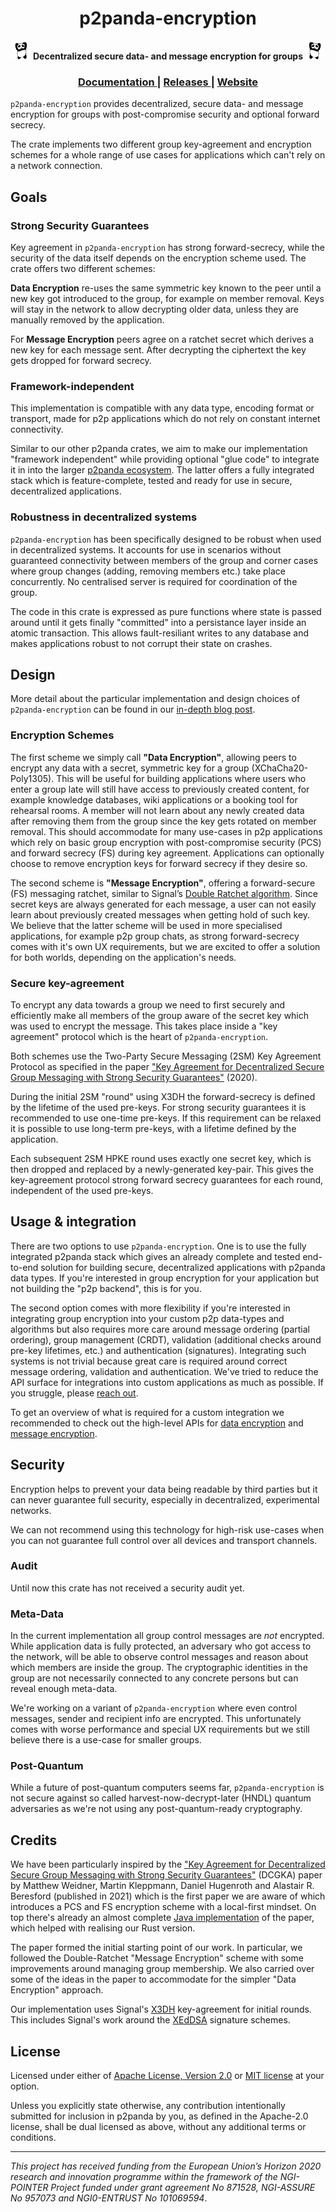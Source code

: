 <h1 align="center">p2panda-encryption</h1>

<div align="center">
  <img src="https://raw.githubusercontent.com/p2panda/.github/main/assets/panda-left.gif" width="auto" height="30px">
  <strong>Decentralized secure data- and message encryption for groups</strong>
  <img src="https://raw.githubusercontent.com/p2panda/.github/main/assets/panda-right.gif" width="auto" height="30px">
</div>

<div align="center">
  <h3>
    <a href="https://docs.rs/p2panda-encryption">
      Documentation
    </a>
    <span> | </span>
    <a href="https://github.com/p2panda/p2panda/releases">
      Releases
    </a>
    <span> | </span>
    <a href="https://p2panda.org">
      Website
    </a>
  </h3>
</div>

`p2panda-encryption` provides decentralized, secure data- and message encryption for groups with post-compromise security and optional forward secrecy.

The crate implements two different group key-agreement and encryption schemes for a whole range of use cases for applications which can't rely on a network connection.

## Goals

### Strong Security Guarantees

Key agreement in `p2panda-encryption` has strong forward-secrecy, while the security of the data itself depends on the encryption scheme used. The crate offers two different schemes:

**Data Encryption** re-uses the same symmetric key known to the peer until a new key got introduced to the group, for example on member removal. Keys will stay in the network to allow decrypting older data, unless they are manually removed by the application.

For **Message Encryption** peers agree on a ratchet secret which derives a new key for each message sent. After decrypting the ciphertext the key gets dropped for forward secrecy.

### Framework-independent

This implementation is compatible with any data type, encoding format or transport, made for p2p applications which do not rely on constant internet connectivity.

Similar to our other p2panda crates, we aim to make our implementation "framework independent" while providing optional "glue code" to integrate it in into the larger [p2panda ecosystem](https://p2panda.org). The latter offers a fully integrated stack which is feature-complete, tested and ready for use in secure, decentralized applications.

### Robustness in decentralized systems

`p2panda-encryption` has been specifically designed to be robust when used in decentralized systems. It accounts for use in scenarios without guaranteed connectivity between members of the group and corner cases where group changes (adding, removing members etc.) take place concurrently. No centralised server is required for coordination of the group.

The code in this crate is expressed as pure functions where state is passed around until it gets finally "committed" into a persistance layer inside an atomic transaction. This allows fault-resiliant writes to any database and makes applications robust to not corrupt their state on crashes.

## Design

More detail about the particular implementation and design choices of `p2panda-encryption` can be found in our [in-depth blog post](https://p2panda.org/2025/02/24/group-encryption.html).

### Encryption Schemes

The first scheme we simply call **"Data Encryption"**, allowing peers to encrypt any data with a secret, symmetric key for a group (XChaCha20-Poly1305). This will be useful for building applications where users who enter a group late will still have access to previously created content, for example knowledge databases, wiki applications or a booking tool for rehearsal rooms. A member will not learn about any newly created data after removing them from the group since the key gets rotated on member removal. This should accommodate for many use-cases in p2p applications which rely on basic group encryption with post-compromise security (PCS) and forward secrecy (FS) during key agreement. Applications can optionally choose to remove encryption keys for forward secrecy if they desire so.

The second scheme is **"Message Encryption"**, offering a forward-secure (FS) messaging ratchet, similar to Signal’s [Double Ratchet algorithm](https://en.m.wikipedia.org/wiki/Double_Ratchet_Algorithm). Since secret keys are always generated for each message, a user can not easily learn about previously created messages when getting hold of such key. We believe that the latter scheme will be used in more specialised applications, for example p2p group chats, as strong forward-secrecy comes with it's own UX requirements, but we are excited to offer a solution for both worlds, depending on the application's needs.

### Secure key-agreement

To encrypt any data towards a group we need to first securely and efficiently make all members of the group aware of the secret key which was used to encrypt the message. This takes place inside a "key agreement" protocol which is the heart of `p2panda-encryption`.

Both schemes use the Two-Party Secure Messaging (2SM) Key Agreement Protocol as specified in the paper ["Key Agreement for Decentralized Secure Group Messaging with Strong Security Guarantees"](https://eprint.iacr.org/2020/1281.pdf>) (2020).

During the initial 2SM "round" using X3DH the forward-secrecy is defined by the lifetime of the used pre-keys. For strong security guarantees it is recommended to use one-time pre-keys. If this requirement can be relaxed it is possible to use long-term pre-keys, with a lifetime defined by the application.

Each subsequent 2SM HPKE round uses exactly one secret key, which is then dropped and replaced by a newly-generated key-pair. This gives the key-agreement protocol strong forward secrecy guarantees for each round, independent of the used pre-keys.

## Usage & integration

There are two options to use `p2panda-encryption`. One is to use the fully integrated p2panda stack which gives an already complete and tested end-to-end solution for building secure, decentralized applications with p2panda data types. If you're interested in group encryption for your application but not building the "p2p backend", this is for you.

The second option comes with more flexibility if you're interested in integrating group encryption into your custom p2p data-types and algorithms but also requires more care around message ordering (partial ordering), group management (CRDT), validation (additional checks around pre-key lifetimes, etc.) and authentication (signatures). Integrating such systems is not trivial because great care is required around correct message ordering, validation and authentication. We've tried to reduce the API surface for integrations into custom applications as much as possible. If you struggle, please [reach out](https://p2panda.org/#contact).

To get an overview of what is required for a custom integration we recommended to check out the high-level APIs for [data encryption](crate::data_scheme::Group) and [message encryption](crate::message_scheme::Group).

## Security

Encryption helps to prevent your data being readable by third parties but it can never guarantee full security, especially in decentralized, experimental networks.

We can not recommend using this technology for high-risk use-cases when you can not guarantee full control over all devices and transport channels.

### Audit

Until now this crate has not received a security audit yet.

### Meta-Data

In the current implementation all group control messages are _not_ encrypted. While application data is fully protected, an adversary who got access to the network, will be able to observe control messages and reason about which members are inside the group. The cryptographic identities in the group are not necessarily connected to any concrete persons but can reveal enough meta-data.

We're working on a variant of `p2panda-encryption` where even control messages, sender and recipient info are encrypted. This unfortunately comes with worse performance and special UX requirements but we still believe there is a use-case for smaller groups.

### Post-Quantum

While a future of post-quantum computers seems far, `p2panda-encryption` is not secure against so called harvest-now-decrypt-later (HNDL) quantum adversaries as we're not using any post-quantum-ready cryptography.

## Credits

We have been particularly inspired by the ["Key Agreement for Decentralized Secure Group Messaging with Strong Security Guarantees"](https://eprint.iacr.org/2020/1281.pdf) (DCGKA) paper by Matthew Weidner, Martin Kleppmann, Daniel Hugenroth and Alastair R. Beresford (published in 2021) which is the first paper we are aware of which introduces a PCS and FS encryption scheme with a local-first mindset. On top there's already an almost complete [Java implementation](https://github.com/trvedata/key-agreement) of the paper, which helped with realising our Rust version.

The paper formed the initial starting point of our work. In particular, we followed the Double-Ratchet "Message Encryption" scheme with some improvements around managing group membership. We also carried over some of the ideas in the paper to accommodate for the simpler "Data Encryption" approach.

Our implementation uses Signal's [X3DH](https://signal.org/docs/specifications/x3dh) key-agreement for initial rounds. This includes Signal's work around the [XEdDSA](https://signal.org/docs/specifications/xeddsa) signature schemes.

## License

Licensed under either of [Apache License, Version 2.0] or [MIT license] at your option.

Unless you explicitly state otherwise, any contribution intentionally submitted for inclusion in
p2panda by you, as defined in the Apache-2.0 license, shall be dual licensed as above, without any
additional terms or conditions.

[Apache License, Version 2.0]: https://github.com/p2panda/p2panda/blob/main/LICENSES/Apache-2.0.txt
[MIT license]: https://github.com/p2panda/p2panda/blob/main/LICENSES/MIT.txt

---

*This project has received funding from the European Union’s Horizon 2020
research and innovation programme within the framework of the NGI-POINTER
Project funded under grant agreement No 871528, NGI-ASSURE No 957073 and
NGI0-ENTRUST No 101069594*.
